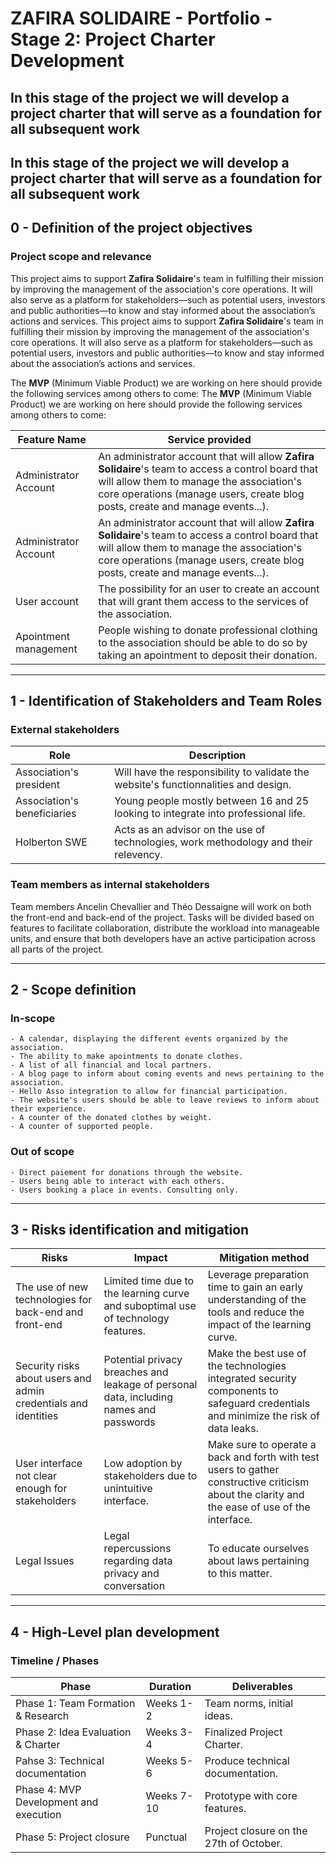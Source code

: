 # ZAFIRA SOLIDAIRE - Portfolio - Stage 2: Project Charter Development

## In this stage of the project we will develop a project charter that will serve as a foundation for all subsequent work

## In this stage of the project we will develop a project charter that will serve as a foundation for all subsequent work

## 0 - Definition of the project objectives

### Project scope and relevance

This project aims to support **Zafira Solidaire**'s team in fulfilling their mission by improving the management of the association's core operations. It will also serve as a platform for stakeholders—such as potential users, investors and public authorities—to know and stay informed about the association’s actions and services.
This project aims to support **Zafira Solidaire**'s team in fulfilling their mission by improving the management of the association's core operations. It will also serve as a platform for stakeholders—such as potential users, investors and public authorities—to know and stay informed about the association’s actions and services.

The **MVP** (Minimum Viable Product) we are working on here should provide the following services among others to come:
The **MVP** (Minimum Viable Product) we are working on here should provide the following services among others to come:

| Feature Name           | Service provided |
| ---------------------- | ---------------- |
| Administrator Account  | An administrator account that will allow **Zafira Solidaire**'s team to access a control board that will allow them to manage the association's core operations (manage users, create blog posts, create and manage events...). |
| Administrator Account  | An administrator account that will allow **Zafira Solidaire**'s team to access a control board that will allow them to manage the association's core operations (manage users, create blog posts, create and manage events...). |
| User account           | The possibility for an user to create an account that will grant them access to the services of the association. |
| Apointment management  | People wishing to donate professional clothing to the association should be able to do so by taking an apointment to deposit their donation. |

---

## 1 - Identification of Stakeholders and Team Roles

### External stakeholders

| Role                        | Description                                                                          |
|-----------------------------|--------------------------------------------------------------------------------------|
| Association's president     | Will have the responsibility to validate the website's functionnalities and design.  |
| Association's beneficiaries | Young people mostly between 16 and 25 looking to integrate into professional life.   |
| Holberton SWE               | Acts as an advisor on the use of technologies, work methodology and their relevency. |


### Team members as internal stakeholders

Team members Ancelin Chevallier and Théo Dessaigne will work on both the front-end and back-end of the project. Tasks will be divided based on features to facilitate collaboration, distribute the workload into manageable units, and ensure that both developers have an active participation across all parts of the project.

---

## 2 - Scope definition

### In-scope

    - A calendar, displaying the different events organized by the association.
    - The ability to make apointments to donate clothes.
    - A list of all financial and local partners.
    - A blog page to inform about coming events and news pertaining to the association.
    - Hello Asso integration to allow for financial participation.
    - The website's users should be able to leave reviews to inform about their experience.
    - A counter of the donated clothes by weight.
    - A counter of supported people.

### Out of scope

    - Direct paiement for donations through the website.
    - Users being able to interact with each others.
    - Users booking a place in events. Consulting only.

---

## 3 - Risks identification and mitigation

| Risks                                                           | Impact | Mitigation method |
|-----------------------------------------------------------------|--------|-------------------|
| The use of new technologies for back-end and front-end          | Limited time due to the learning curve and suboptimal use of technology features. | Leverage preparation time to gain an early understanding of the tools and reduce the impact of the learning curve. |
| Security risks about users and admin credentials and identities | Potential privacy breaches and leakage of personal data, including names and passwords |  Make the best use of the technologies integrated security components to safeguard credentials and minimize the risk of data leaks. |
| User interface not clear enough for stakeholders                | Low adoption by stakeholders due to unintuitive interface. | Make sure to operate a back and forth with test users to gather constructive criticism about the clarity and the ease of use of the interface. |
| Legal Issues                                       | Legal repercussions regarding data privacy and conversation | To educate ourselves about laws pertaining to this matter. |

---

## 4 - High-Level plan development

### Timeline / Phases

| Phase                                  | Duration   | Deliverables                            |
|----------------------------------------|------------|-----------------------------------------|
| Phase 1: Team Formation & Research     | Weeks 1-2  | Team norms, initial ideas.              |
| Phase 2: Idea Evaluation & Charter     | Weeks 3-4  | Finalized Project Charter.              |
| Pahse 3: Technical documentation       | Weeks 5-6  | Produce technical documentation.        |
| Phase 4: MVP Development and execution | Weeks 7-10 | Prototype with core features.           |
| Phase 5: Project closure               | Punctual   | Project closure on the 27th of October. |
